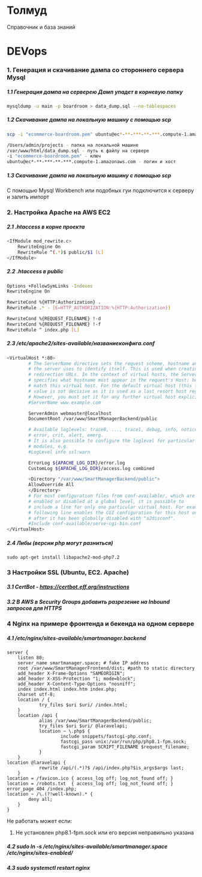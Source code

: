 # Толмуд

Справочник и база знаний

# DEVops

### 1. Генерация и скачивание дампа со стороннего сервера Mysql 

##### 1.1 Генерация дампа на серверею Дамп упадет в корневую папку

```bash
mysqldump -u main -p boardroom > data_dump.sql --no-tablespaces
```
##### 1.2 Скачивание дампа на локальную машину с помощью scp
```bash
scp -i "ecommerce-boardroom.pem" ubuntu@ec*-**-***-**-***.compute-1.amazonaws.com:/var/www/html/data_dump.sql /Users/admin/projects

/Users/admin/projects - папка на локальной машине
/var/www/html/data_dump.sql - путь к файлу на сервере
-i "ecommerce-boardroom.pem" - ключ
ubuntu@ec*-**-***-**-***.compute-1.amazonaws.com - логин и хост
```
##### 1.3 Скачивание дампа на локальную машину с помощью scp
C помощью Mysql Workbench или подобных гуи подключится к серверу и залить импорт
### 2. Наcтройка Apache на AWS EC2
##### 2.1 .htaccess в корне проекта
```bash
<IfModule mod_rewrite.c>
    RewriteEngine On
    RewriteRule ^(.*)$ public/$1 [L]
</IfModule>
```
##### 2.2 .htaccess в public
```bash
Options +FollowSymLinks -Indexes
RewriteEngine On

RewriteCond %{HTTP:Authorization} .
RewriteRule .* - [E=HTTP_AUTHORIZATION:%{HTTP:Authorization}]

RewriteCond %{REQUEST_FILENAME} !-d
RewriteCond %{REQUEST_FILENAME} !-f
RewriteRule ^ index.php [L]
```
##### 2.3 /etc/apache2/sites-available/названиеконфига.conf
```bash
<VirtualHost *:80>
        # The ServerName directive sets the request scheme, hostname and port that
        # the server uses to identify itself. This is used when creating
        # redirection URLs. In the context of virtual hosts, the ServerName
        # specifies what hostname must appear in the request's Host: header to
        # match this virtual host. For the default virtual host (this file) this
        # value is not decisive as it is used as a last resort host regardless.
        # However, you must set it for any further virtual host explicitly.
        #ServerName www.example.com

        ServerAdmin webmaster@localhost
        DocumentRoot /var/www/SmartManagerBackend/public

        # Available loglevels: trace8, ..., trace1, debug, info, notice, warn,
        # error, crit, alert, emerg.
        # It is also possible to configure the loglevel for particular
        # modules, e.g.
        #LogLevel info ssl:warn

        ErrorLog ${APACHE_LOG_DIR}/error.log
        CustomLog ${APACHE_LOG_DIR}/access.log combined

        <Directory "/var/www/SmartManagerBackend/public">
        AllowOverride All
        </Directory>
        # For most configuration files from conf-available/, which are
        # enabled or disabled at a global level, it is possible to
        # include a line for only one particular virtual host. For example the
        # following line enables the CGI configuration for this host only
        # after it has been globally disabled with "a2disconf".
        #Include conf-available/serve-cgi-bin.conf
</VirtualHost>
```
##### 2.4 Либы (версии php могут разниться)
```
sudo apt-get install libapache2-mod-php7.2
```

### 3 Настройки SSL (Ubuntu, EC2. Apache)

##### 3.1 CertBot - https://certbot.eff.org/instructions
##### 3.2 В AWS в Security Groups добавить разрезение на Inbound запросов для HTTPS


### 4 Nginx на примере фронтенда и бекенда на одном сервере
##### 4.1 /etc/nginx/sites-available/smartmanager.backend  
```
server {
    listen 80;
    server_name smartmanager.space; # fake IP address
    root /var/www/SmartManagerFrontend/dist; #path to static directory
    add_header X-Frame-Options "SAMEORIGIN";
    add_header X-XSS-Protection "1; mode=block";
    add_header X-Content-Type-Options "nosniff";
    index index.html index.htm index.php;
    charset utf-8;
    location / {
            try_files $uri $uri/ /index.html;
    }
    location /api {
            alias /var/www/SmartManagerBackend/public;
            try_files $uri $uri/ @laravelapi;
            location ~ \.php$ {
                    include snippets/fastcgi-php.conf;
                    fastcgi_pass unix:/var/run/php/php8.1-fpm.sock;
                    fastcgi_param SCRIPT_FILENAME $request_filename;
            }
    }
location @laravelapi {
            rewrite /api/(.*)?$ /api/index.php?$is_args$args last;
    }
location = /favicon.ico { access_log off; log_not_found off; }
location = /robots.txt  { access_log off; log_not_found off; }
error_page 404 /index.php;
location ~ /\.(?!well-known).* {
        deny all;
    }
}
```
Не работать может если:
1) Не установлен php8.1-fpm.sock или его версия неправильно указана

##### 4.2 sudo ln -s /etc/nginx/sites-available/smartmanager.space /etc/nginx/sites-enabled/
##### 4.3 sudo systemctl restart nginx
